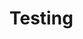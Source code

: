 # Testing



<!--

------------------------------- in progress -------------------------------



    • Outline
        ◦ Introduce testing
        ◦ Show testing examples
        ◦ Introduce refactoring (incorporating thoughts on readability from week 6)
            ▪ New theme - higher level of thinking about coding, not just what, but why. Rob: Decomposition, Objects, what is ‘good’, why certain strategies / tips help to avoid kinds of problems
            ▪ Refactoring to reuse code. We’ve seen lots of places in the CourseManager project that show a list, edit, remove. Could create one ListManager, that would be more complicated, but would also eliminate lots of code. Note that more branches = more possible bugs, where as passing in plain data is often safer.
        ◦ Discuss how testing can help with refactoring (pinning)
        ◦ Writing test cases on the boundaries to catch the most bugs
        ◦ Writing test cases where the branches are to catch the most bugs (follow each branch, ‘coverage’)
        ◦ Writing test cases whenever a bug has been identified, that indicates it’s a weak part
        ◦ Discuss assert (for checking data) and how it makes code less fragile
        ◦ Convert from position parameters to named parameters - named params can be less fragile
    • Code Examples (some provided by us, some left to be written by students)
        ◦ We provide a buggy “microprocessor” implementation. Write tests to identify that bugs, and fix them
    • COURSE PROJECT: OBJECT-ORIENTED CLOTHING STORE
        ◦ Similar skills as the CourseManager final project from programming-1.
        ◦ We can make this simple - it’s just an end-of-week project.
        ◦ Flow: Run console app. See options View Shirts, View Hats, View Shoes, View Cart, Buy Items in Cart, View Previous Purchases
            ▪ When Viewing, can Add To Cart
            ▪ Pick a Quantity and parseInt on it
            ▪ Totalling the cart cost does demo a nice polymorphism property of just calling .getPrice() on everything
            ▪ When completing purchase
                • Persist simple object with Price, DatePurchased, Quantity, Item Description
                • Can save to json
                • Can also save by inserting rows to a db to sqlite
            ▪ No need for more features: no need to persist anything else, no read from inventory json, no need for counting stock/inventory, compute prices, sales/10% off coupon
    • We’ll provide many tests, student must write a couple of their own (which we can meta-test if we enforce the test looks a certain way) 


-->
